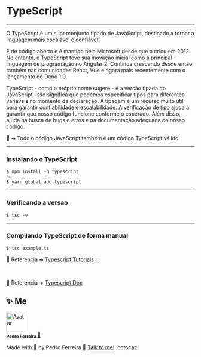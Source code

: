 # TypeScript
---
O TypeScript é um superconjunto tipado de JavaScript, destinado a tornar a linguagem mais escalável e confiável.

É de código aberto e é mantido pela Microsoft desde que o criou em 2012. No entanto, o TypeScript teve sua inovação inicial como a principal linguagem de programação no Angular 2. Continua crescendo desde então, também nas comunidades React, Vue e agora mais recentemente com o lançamento do Deno 1.0.

TypeScript - como o próprio nome sugere - é a versão tipada do JavaScript. Isso significa que podemos especificar tipos para diferentes variáveis ​​no momento da declaração. A tipagem é um recurso muito útil para garantir confiabilidade e escalabilidade. A verificação de tipo ajuda a garantir que nosso código funcione conforme o esperado. Além disso, ajuda na busca de bugs e erros e na documentação adequada do nosso código.


:pushpin: ➜ Todo o código JavaScript também é um código TypeScript válido

---

### Instalando o TypeScript

```
$ npm install -g typescript
ou
$ yarn global add typescript
```
---

### Verificando a versao

```
$ tsc -v
```
---

### Compilando TypeScript de forma manual

```
$ tsc example.ts
```



:pushpin: Referencia ➜ [Typescript Tutorials](https://tkssharma.com/Typescript-Basic-and-Advance-Types-with-Interface-and-Classes/#object) 
:::

<br/>

:pushpin: Referencia ➜ [Typescript Doc](https://www.typescriptlang.org/docs/handbook/2/basic-types.html) 

## ✨ Me

<a href="https:https://github.com/PF-Henrique/">
  <img src="https://avatars1.githubusercontent.com/u/48561196?s=460&u=5b39cdc8c6d447868ca0caac900f1ee7a1793962&v=4" width= "50px;" height= "50px;" alt="Avatar"/>
  <br />
 <sub>
  <b>
    Pedro Ferreira
  </b>
</sub>
</a> 
<a href="<a href="https:https://github.com/PF-Henrique/" title="proffy">🚀</a>
<br />

Made with 💙 by Pedro Ferreira 👋 [Talk to me!](https://www.linkedin.com/in/pedro-ferreira-148503b8/) :octocat:

